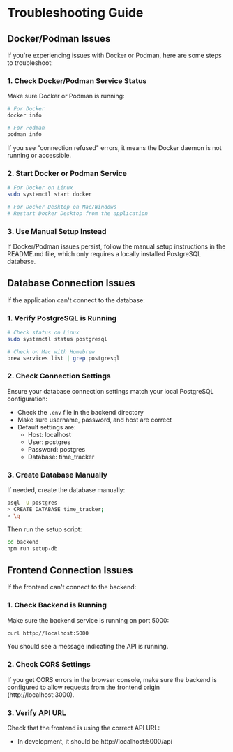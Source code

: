 # Troubleshooting Guide

## Docker/Podman Issues

If you're experiencing issues with Docker or Podman, here are some steps to troubleshoot:

### 1. Check Docker/Podman Service Status

Make sure Docker or Podman is running:

```bash
# For Docker
docker info

# For Podman
podman info
```

If you see "connection refused" errors, it means the Docker daemon is not running or accessible.

### 2. Start Docker or Podman Service

```bash
# For Docker on Linux
sudo systemctl start docker

# For Docker Desktop on Mac/Windows
# Restart Docker Desktop from the application
```

### 3. Use Manual Setup Instead

If Docker/Podman issues persist, follow the manual setup instructions in the README.md file, which only requires a locally installed PostgreSQL database.

## Database Connection Issues

If the application can't connect to the database:

### 1. Verify PostgreSQL is Running

```bash
# Check status on Linux
sudo systemctl status postgresql

# Check on Mac with Homebrew
brew services list | grep postgresql
```

### 2. Check Connection Settings

Ensure your database connection settings match your local PostgreSQL configuration:

- Check the `.env` file in the backend directory
- Make sure username, password, and host are correct
- Default settings are:
  - Host: localhost
  - User: postgres
  - Password: postgres
  - Database: time_tracker

### 3. Create Database Manually

If needed, create the database manually:

```bash
psql -U postgres
> CREATE DATABASE time_tracker;
> \q
```

Then run the setup script:

```bash
cd backend
npm run setup-db
```

## Frontend Connection Issues

If the frontend can't connect to the backend:

### 1. Check Backend is Running

Make sure the backend service is running on port 5000:

```bash
curl http://localhost:5000
```

You should see a message indicating the API is running.

### 2. Check CORS Settings

If you get CORS errors in the browser console, make sure the backend is configured to allow requests from the frontend origin (http://localhost:3000).

### 3. Verify API URL

Check that the frontend is using the correct API URL:
- In development, it should be http://localhost:5000/api